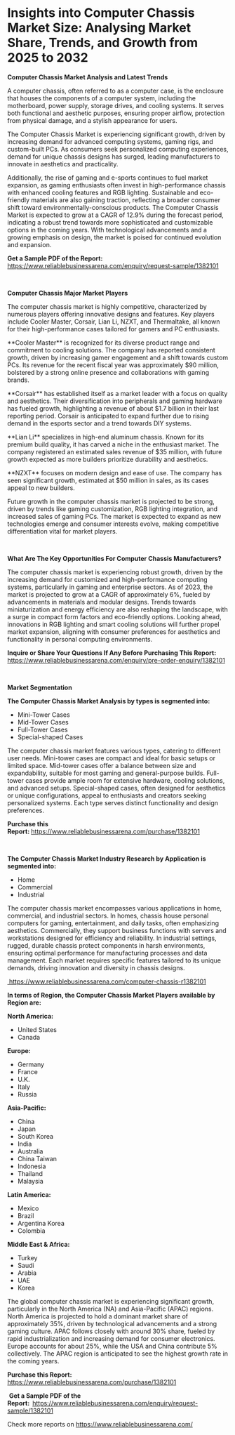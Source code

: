 <p><h1>Insights into Computer Chassis Market Size: Analysing Market Share, Trends, and Growth from 2025 to 2032</h1></p><p><strong>Computer Chassis Market Analysis and Latest Trends</strong></p>
<p><p>A computer chassis, often referred to as a computer case, is the enclosure that houses the components of a computer system, including the motherboard, power supply, storage drives, and cooling systems. It serves both functional and aesthetic purposes, ensuring proper airflow, protection from physical damage, and a stylish appearance for users. </p><p>The Computer Chassis Market is experiencing significant growth, driven by increasing demand for advanced computing systems, gaming rigs, and custom-built PCs. As consumers seek personalized computing experiences, demand for unique chassis designs has surged, leading manufacturers to innovate in aesthetics and practicality. </p><p>Additionally, the rise of gaming and e-sports continues to fuel market expansion, as gaming enthusiasts often invest in high-performance chassis with enhanced cooling features and RGB lighting. Sustainable and eco-friendly materials are also gaining traction, reflecting a broader consumer shift toward environmentally-conscious products. The Computer Chassis Market is expected to grow at a CAGR of 12.9% during the forecast period, indicating a robust trend towards more sophisticated and customizable options in the coming years. With technological advancements and a growing emphasis on design, the market is poised for continued evolution and expansion. </p></p>
<p><strong>Get a Sample PDF of the Report:&nbsp;</strong> <a href="https://www.reliablebusinessarena.com/enquiry/request-sample/1382101?utm_campaign=3492&utm_medium=2&utm_source=Github&utm_content=ia&utm_term=04042025&utm_id=computer-chassis">https://www.reliablebusinessarena.com/enquiry/request-sample/1382101</a></p>
<p>&nbsp;</p>
<p><strong>Computer Chassis Major Market Players</strong></p>
<p><p>The computer chassis market is highly competitive, characterized by numerous players offering innovative designs and features. Key players include Cooler Master, Corsair, Lian Li, NZXT, and Thermaltake, all known for their high-performance cases tailored for gamers and PC enthusiasts.</p><p>**Cooler Master** is recognized for its diverse product range and commitment to cooling solutions. The company has reported consistent growth, driven by increasing gamer engagement and a shift towards custom PCs. Its revenue for the recent fiscal year was approximately $90 million, bolstered by a strong online presence and collaborations with gaming brands.</p><p>**Corsair** has established itself as a market leader with a focus on quality and aesthetics. Their diversification into peripherals and gaming hardware has fueled growth, highlighting a revenue of about $1.7 billion in their last reporting period. Corsair is anticipated to expand further due to rising demand in the esports sector and a trend towards DIY systems.</p><p>**Lian Li** specializes in high-end aluminum chassis. Known for its premium build quality, it has carved a niche in the enthusiast market. The company registered an estimated sales revenue of $35 million, with future growth expected as more builders prioritize durability and aesthetics.</p><p>**NZXT** focuses on modern design and ease of use. The company has seen significant growth, estimated at $50 million in sales, as its cases appeal to new builders.</p><p>Future growth in the computer chassis market is projected to be strong, driven by trends like gaming customization, RGB lighting integration, and increased sales of gaming PCs. The market is expected to expand as new technologies emerge and consumer interests evolve, making competitive differentiation vital for market players.</p></p>
<p>&nbsp;</p>
<p><strong>What Are The Key Opportunities For Computer Chassis Manufacturers?</strong></p>
<p><p>The computer chassis market is experiencing robust growth, driven by the increasing demand for customized and high-performance computing systems, particularly in gaming and enterprise sectors. As of 2023, the market is projected to grow at a CAGR of approximately 6%, fueled by advancements in materials and modular designs. Trends towards miniaturization and energy efficiency are also reshaping the landscape, with a surge in compact form factors and eco-friendly options. Looking ahead, innovations in RGB lighting and smart cooling solutions will further propel market expansion, aligning with consumer preferences for aesthetics and functionality in personal computing environments.</p></p>
<p><strong>Inquire or Share Your Questions If Any Before Purchasing This Report:</strong> <a href="https://www.reliablebusinessarena.com/enquiry/pre-order-enquiry/1382101?utm_campaign=3492&utm_medium=2&utm_source=Github&utm_content=ia&utm_term=04042025&utm_id=computer-chassis">https://www.reliablebusinessarena.com/enquiry/pre-order-enquiry/1382101</a></p>
<p>&nbsp;</p>
<p><strong>Market Segmentation</strong></p>
<p><strong>The Computer Chassis Market Analysis by types is segmented into:</strong></p>
<p><ul><li>Mini-Tower Cases</li><li>Mid-Tower Cases</li><li>Full-Tower Cases</li><li>Special-shaped Cases</li></ul></p>
<p><p>The computer chassis market features various types, catering to different user needs. Mini-tower cases are compact and ideal for basic setups or limited space. Mid-tower cases offer a balance between size and expandability, suitable for most gaming and general-purpose builds. Full-tower cases provide ample room for extensive hardware, cooling solutions, and advanced setups. Special-shaped cases, often designed for aesthetics or unique configurations, appeal to enthusiasts and creators seeking personalized systems. Each type serves distinct functionality and design preferences.</p></p>
<p><strong>Purchase this Report:&nbsp;</strong><a href="https://www.reliablebusinessarena.com/purchase/1382101?utm_campaign=3492&utm_medium=2&utm_source=Github&utm_content=ia&utm_term=04042025&utm_id=computer-chassis">https://www.reliablebusinessarena.com/purchase/1382101</a></p>
<p>&nbsp;</p>
<p><strong>The Computer Chassis Market Industry Research by Application is segmented into:</strong></p>
<p><ul><li>Home</li><li>Commercial</li><li>Industrial</li></ul></p>
<p><p>The computer chassis market encompasses various applications in home, commercial, and industrial sectors. In homes, chassis house personal computers for gaming, entertainment, and daily tasks, often emphasizing aesthetics. Commercially, they support business functions with servers and workstations designed for efficiency and reliability. In industrial settings, rugged, durable chassis protect components in harsh environments, ensuring optimal performance for manufacturing processes and data management. Each market requires specific features tailored to its unique demands, driving innovation and diversity in chassis designs.</p></p>
<p><a href="https://www.reliablebusinessarena.com/computer-chassis-r1382101?utm_campaign=3492&utm_medium=2&utm_source=Github&utm_content=ia&utm_term=04042025&utm_id=computer-chassis">&nbsp;https://www.reliablebusinessarena.com/computer-chassis-r1382101</a></p>
<p><strong>In terms of Region, the Computer Chassis Market Players available by Region are:</strong></p>
<p>
    <p> <strong> North America: </strong>
        <ul>
            <li>United States</li>
            <li>Canada</li>
        </ul>
        </p> 
    <p> <strong> Europe: </strong>
        <ul>
            <li>Germany</li>
            <li>France</li>
            <li>U.K.</li>
            <li>Italy</li>
            <li>Russia</li>
        </ul>
        </p> 
    <p> <strong> Asia-Pacific: </strong>
        <ul>
            <li>China</li>
            <li>Japan</li>
            <li>South Korea</li>
            <li>India</li>
            <li>Australia</li>
            <li>China Taiwan</li>
            <li>Indonesia</li>
            <li>Thailand</li>
            <li>Malaysia</li>
        </ul>
        </p> 
    <p> <strong> Latin America: </strong>
        <ul>
            <li>Mexico</li>
            <li>Brazil</li>
            <li>Argentina Korea</li>
            <li>Colombia</li>
        </ul>
        </p> 
    <p> <strong> Middle East & Africa: </strong>
        <ul>
            <li>Turkey</li>
            <li>Saudi</li>
            <li>Arabia</li>
            <li>UAE</li>
            <li>Korea</li>
        </ul>
    </p>
    </p>
<p><p>The global computer chassis market is experiencing significant growth, particularly in the North America (NA) and Asia-Pacific (APAC) regions. North America is projected to hold a dominant market share of approximately 35%, driven by technological advancements and a strong gaming culture. APAC follows closely with around 30% share, fueled by rapid industrialization and increasing demand for consumer electronics. Europe accounts for about 25%, while the USA and China contribute 5% collectively. The APAC region is anticipated to see the highest growth rate in the coming years.</p></p>
<p><strong>Purchase this Report: </strong><a href="https://www.reliablebusinessarena.com/purchase/1382101?utm_campaign=3492&utm_medium=2&utm_source=Github&utm_content=ia&utm_term=04042025&utm_id=computer-chassis">https://www.reliablebusinessarena.com/purchase/1382101</a></p>
<p>&nbsp;<strong>Get a Sample PDF of the Report:&nbsp;&nbsp;</strong><a href="https://www.reliablebusinessarena.com/enquiry/request-sample/1382101?utm_campaign=3492&utm_medium=2&utm_source=Github&utm_content=ia&utm_term=04042025&utm_id=computer-chassis">https://www.reliablebusinessarena.com/enquiry/request-sample/1382101</a></p>
<p><strong></strong></p>
<p>Check more reports on <a href="https://www.reliablebusinessarena.com/?utm_campaign=3492&utm_medium=2&utm_source=Github&utm_content=ia&utm_term=04042025&utm_id=computer-chassis">https://www.reliablebusinessarena.com/</a></p>